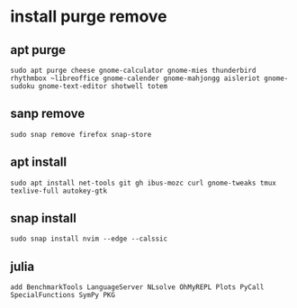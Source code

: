 # install purge remove
## apt purge
```
sudo apt purge cheese gnome-calculator gnome-mies thunderbird rhythmbox ~libreoffice gnome-calender gnome-mahjongg aisleriot gnome-sudoku gnome-text-editor shotwell totem
```
## sanp remove
```
sudo snap remove firefox snap-store
```
## apt install
```
sudo apt install net-tools git gh ibus-mozc curl gnome-tweaks tmux texlive-full autokey-gtk
```
## snap install 
```
sudo snap install nvim --edge --calssic
```
## julia
```
add BenchmarkTools LanguageServer NLsolve OhMyREPL Plots PyCall SpecialFunctions SymPy PKG
```
